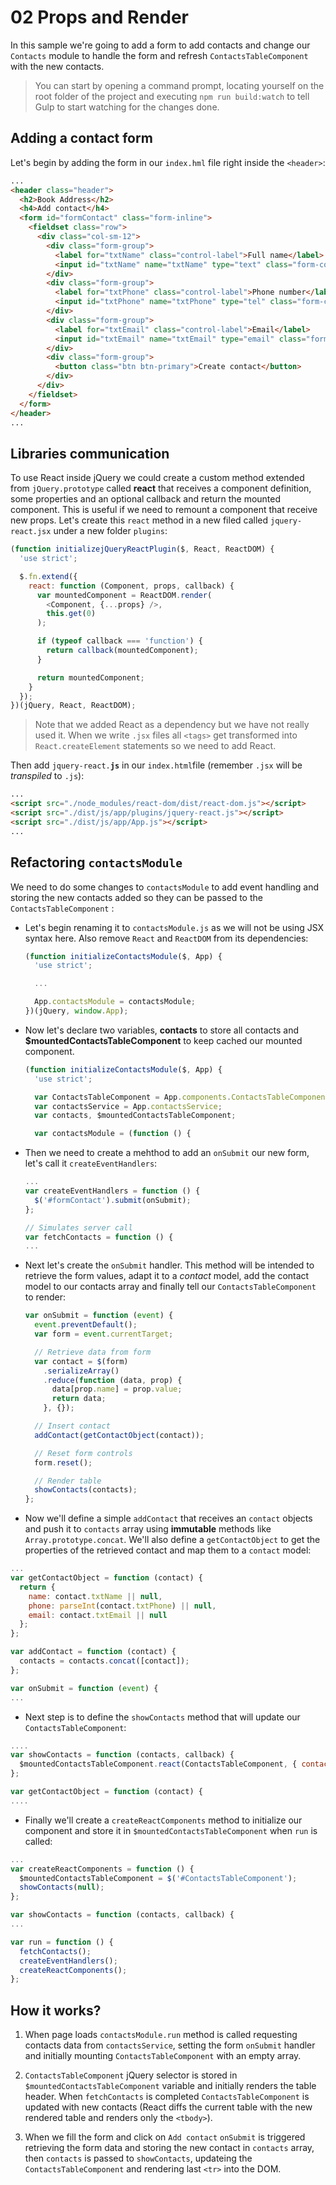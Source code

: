 # 02 Props and Render


In this sample we're going to add a form to add contacts and change our `Contacts` module to handle the form and refresh `ContactsTableComponent` with the new contacts.

> You can start by opening a command prompt, locating yourself on the root folder of the project and executing `npm run build:watch` to tell Gulp to start watching for the changes done.

## Adding a contact form
Let's begin by adding the form in our `index.hml` file right inside the `<header>`:

```html
...
<header class="header">
  <h2>Book Address</h2>
  <h4>Add contact</h4>
  <form id="formContact" class="form-inline">
    <fieldset class="row">
      <div class="col-sm-12">
        <div class="form-group">
          <label for="txtName" class="control-label">Full name</label>
          <input id="txtName" name="txtName" type="text" class="form-control" required>
        </div>
        <div class="form-group">
          <label for="txtPhone" class="control-label">Phone number</label>
          <input id="txtPhone" name="txtPhone" type="tel" class="form-control" required>
        </div>
        <div class="form-group">
          <label for="txtEmail" class="control-label">Email</label>
          <input id="txtEmail" name="txtEmail" type="email" class="form-control" required>
        </div>
        <div class="form-group">
          <button class="btn btn-primary">Create contact</button>
        </div>
      </div>
    </fieldset>
  </form>
</header>
...
```

## Libraries communication

To use React inside jQuery we could create a custom method extended from `jQuery.prototype` called **react** that receives a component definition, some properties and an optional callback and return the mounted component. This is useful if we need to remount a component that receive new props. Let's create this `react` method in a new filed called `jquery-react.jsx` under a new folder `plugins`:

```jsx
(function initializejQueryReactPlugin($, React, ReactDOM) {
  'use strict';

  $.fn.extend({
    react: function (Component, props, callback) {
      var mountedComponent = ReactDOM.render(
        <Component, {...props} />,
        this.get(0)
      );

      if (typeof callback === 'function') {
        return callback(mountedComponent);
      }

      return mountedComponent;
    }
  });
})(jQuery, React, ReactDOM);
```

> Note that we added React as a dependency but we have not really used it. When we write `.jsx` files all `<tags>` get transformed into `React.createElement` statements so we need to add React.

Then add <code>jquery-react.<strong>js</strong></code> in our `index.html`file (remember `.jsx` will be _transpiled_ to `.js`):

```html
...
<script src="./node_modules/react-dom/dist/react-dom.js"></script>
<script src="./dist/js/app/plugins/jquery-react.js"></script>
<script src="./dist/js/app/App.js"></script>
...
```

## Refactoring `contactsModule`

We need to do some changes to `contactsModule` to add event handling and storing the new contacts added so they can be passed to the `ContactsTableComponent` :

- Let's begin renaming it to `contactsModule.js` as we will not be using JSX syntax here. Also remove `React` and `ReactDOM` from its dependencies:

  ```javascript
  (function initializeContactsModule($, App) {
    'use strict';

    ...

    App.contactsModule = contactsModule;
  })(jQuery, window.App);
  ```

- Now let's declare two variables, **contacts** to store all contacts and **$mountedContactsTableComponent** to keep cached our mounted component.

  ```javascript
  (function initializeContactsModule($, App) {
    'use strict';

    var ContactsTableComponent = App.components.ContactsTableComponent;
    var contactsService = App.contactsService;
    var contacts, $mountedContactsTableComponent;

    var contactsModule = (function () {
  ```

- Then we need to create a mehthod to add an `onSubmit` our new form, let's call it `createEventHandlers`:

  ```javascript
  ...
  var createEventHandlers = function () {
    $('#formContact').submit(onSubmit);
  };

  // Simulates server call
  var fetchContacts = function () {
  ...
  ```

- Next let's create the `onSubmit` handler. This method will be intended to retrieve the form values, adapt it to a _contact_ model, add the contact model to our contacts array and finally tell our `ContactsTableComponent` to render:

  ```javascript
  var onSubmit = function (event) {
    event.preventDefault();
    var form = event.currentTarget;

    // Retrieve data from form
    var contact = $(form)
      .serializeArray()
      .reduce(function (data, prop) {
        data[prop.name] = prop.value;
        return data;
      }, {});

    // Insert contact
    addContact(getContactObject(contact));

    // Reset form controls
    form.reset();

    // Render table
    showContacts(contacts);
  };
  ```

- Now we'll define a simple `addContact` that receives an `contact` objects and push it to `contacts` array using **immutable** methods like `Array.prototype.concat`. We'll also define a `getContactObject` to get the properties of the retrieved contact and map them to a `contact` model:

```javascript
...
var getContactObject = function (contact) {
  return {
    name: contact.txtName || null,
    phone: parseInt(contact.txtPhone) || null,
    email: contact.txtEmail || null
  };
};

var addContact = function (contact) {
  contacts = contacts.concat([contact]);
};

var onSubmit = function (event) {
...
```

- Next step is to define the `showContacts` method that will update our `ContactsTableComponent`:

```javascript
....
var showContacts = function (contacts, callback) {
  $mountedContactsTableComponent.react(ContactsTableComponent, { contacts: contacts || [] }, callback);
};

var getContactObject = function (contact) {
....
```

- Finally we'll create a `createReactComponents` method to initialize our component and store it in `$mountedContactsTableComponent` when `run` is called:

```javascript
...
var createReactComponents = function () {
  $mountedContactsTableComponent = $('#ContactsTableComponent');
  showContacts(null);
};

var showContacts = function (contacts, callback) {
...

var run = function () {
  fetchContacts();
  createEventHandlers();
  createReactComponents();
};
```

## How it works?

1. When page loads `contactsModule.run` method is called requesting contacts data from `contactsService`, setting the form `onSubmit` handler and initially mounting `ContactsTableComponent` with an empty array.

2. `ContactsTableComponent` jQuery selector is stored in  `$mountedContactsTableComponent` variable and initially renders the table header. When `fetchContacts` is completed `ContactsTableComponent` is updated with new contacts (React diffs the current table with the new rendered table and renders only the `<tbody>`).

3. When we fill the form and click on `Add contact` `onSubmit` is triggered retrieving the form data and storing the new contact in `contacts` array, then `contacts` is passed to `showContacts`, updateing the `ContactsTableComponent` and rendering last `<tr>` into the DOM.

